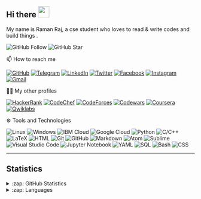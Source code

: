## Hi there <img src="https://raw.githubusercontent.com/MartinHeinz/MartinHeinz/master/wave.gif" width="30px">

My name is Raman Raj, a cse student who loves to read & write codes and build things .

![GitHub Follow](https://img.shields.io/github/followers/rajraman786.svg?style=social&label=Follow)
![GitHub Star](https://img.shields.io/github/stars/rajraman786?affiliations=OWNER%2CCOLLABORATOR&style=social&label=Star)

📫 How to reach me

[![GitHub](https://img.shields.io/badge/--github?label=Github&logo=GitHub&style=social)](https://github.com/rajraman786) 
[![Telegram](https://img.shields.io/badge/--telegram?label=Telegram&logo=Telegram&style=social)](https://t.me/) 
[![LinkedIn](https://img.shields.io/badge/--linkedin?label=LinkedIn&logo=LinkedIn&style=social)](https://www.linkedin.com/in/rajraman786)
[![Twitter](https://img.shields.io/badge/--Twitter?label=Twitter&logo=Twitter&style=social)](https://twitter.com/rajraman786) 
[![Facebook](https://img.shields.io/badge/--Facebook?label=Facebook&logo=Facebook&style=social)](https://www.instagram.com/rajraman786/) 
[![Instagram](https://img.shields.io/badge/--Instagram?label=Instagram&logo=Instagram&style=social)](https://www.instagram.com/rajraman786/) 
[![Gmail](https://img.shields.io/badge/--linkedin?label=Gmail&logo=gmail&style=social)](mailto:rajraman786@yahoo.com)

👨‍💻 My other profiles

[![HackerRank](https://img.shields.io/badge/--dev?label=HackerRank&logo=Hackerrank&style=social)](https://www.hackerrank.com/rajraman786)
[![CodeChef](https://img.shields.io/badge/--dev?label=CodeChef&logo=CodeChef&style=social)](https://www.codechef.com/rajraman786)
[![CodeForces](https://img.shields.io/badge/--dev?label=CodeForces&logo=CodeForces&style=social)](https://www.codeforces.com/rajraman786)
[![Codewars](https://img.shields.io/badge/--dev?label=Codewars&logo=codewars&style=social)](https://www.codewars.com/users/)
[![Coursera](https://img.shields.io/badge/--dev?label=Coursera&logo=coursera&style=social)](https://www.coursera.org/user/)
[![Qwiklabs](https://img.shields.io/badge/--dev?label=Qwiklabs&logo=qwiklabs&style=social)](https://www.qwiklabs.com/public_profiles/)

⚙ Tools and Technologies

![Linux](https://img.shields.io/badge/-Linux-333333?style=flat&logo=linux)
![Windows](https://img.shields.io/badge/-Windows-333333?style=flat&logo=windows)
![IBM Cloud](https://img.shields.io/badge/-IBM%20Cloud-333333?style=flat&logo=ibm)
![Google Cloud](https://img.shields.io/badge/-Google%20Cloud-333333?style=flat&logo=google-cloud)
![Python](https://img.shields.io/badge/-Python-333333?style=flat&logo=python)
![C/C++](https://img.shields.io/badge/-C/C++-333333?style=flat&logo=c)
![LaTeX](https://img.shields.io/badge/-LaTeX-333333?style=flat&logo=latex)
![HTML](https://img.shields.io/badge/-HTML-333333?style=flat&logo=HTML5)
![Git](https://img.shields.io/badge/-Git-333333?style=flat&logo=git)
![GitHub](https://img.shields.io/badge/-GitHub-333333?style=flat&logo=github)
![Markdown](https://img.shields.io/badge/-Markdown-333333?style=flat&logo=markdown)
![Atom](https://img.shields.io/badge/-Atom-333333?style=flat&logo=atom)
![Sublime](https://img.shields.io/badge/-Sublime%20-333333?style=flat&logo=sublime-text)
![Visual Studio Code](https://img.shields.io/badge/-Visual%20Studio%20Code-333333?style=flat&logo=visual-studio-code&logoColor=007ACC)
![Jupyter Notebook](https://img.shields.io/badge/-Jupyter%20Notebook-333333?style=flat&logo=jupyter)
![YAML](https://img.shields.io/badge/-YAML-333333)
![SQL](https://img.shields.io/badge/-SQL-333333?style=flat)
![Bash](https://img.shields.io/badge/-Bash-333333?style=flat)
![CSS](https://img.shields.io/badge/-CSS-333333?style=flat)

<hr>

## Statistics

<details close>
<summary>:zap: GitHub Statistics</summary>
  <img src="https://github-readme-stats.vercel.app/api?username=rajraman786&show_icons=true&theme=nord" width="400px">
</details>

<details close>
<summary>:zap: Languages</summary>
  <img src="https://wakatime.com/share/@9ab069a4-0617-4090-a4d1-1baff8761284/f60fc92b-8226-4e6e-b6d9-0fb059596b46.svg" width="400px">
</details>
